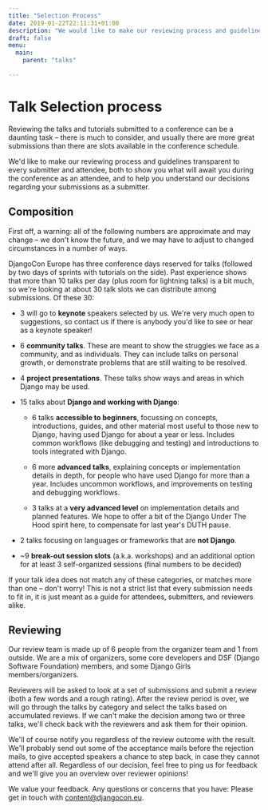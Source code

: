 ```yaml
---
title: "Selection Process"
date: 2019-01-22T22:11:31+01:00
description: "We would like to make our reviewing process and guidelines transparent to every submitter and attendee, both to show you what will await you during the conference as an attendee, and to help you understand our decisions regarding your submissions as a submitter."
draft: false
menu:
  main:
    parent: "talks"

---
```


# Talk Selection process

Reviewing the talks and tutorials submitted to a conference can be a daunting task – there is much to consider, and usually there are more great submissions than there are slots available in the conference schedule.

We'd like to make our reviewing process and guidelines transparent to every submitter and attendee, both to show you what will await you during the conference as an attendee, and to help you understand our decisions regarding your submissions as a submitter.

## Composition

First off, a warning: all of the following numbers are approximate and may change – we don't know the future, and we may have to adjust to changed circumstances in a number of ways.

DjangoCon Europe has three conference days reserved for talks (followed by two days of sprints with tutorials on the side). Past experience shows that more than 10 talks per day (plus room for lightning talks) is a bit much, so we're looking at about 30 talk slots we can distribute among submissions. Of these 30:

* 3 will go to **keynote** speakers selected by us. We're very much open to suggestions, so contact us if there is anybody you'd like to see or hear as a keynote speaker!

* 6 **community talks**. These are meant to show the struggles we face as a community, and as individuals. They can include talks on personal growth, or demonstrate problems that are still waiting to be resolved.

* 4 **project presentations**. These talks show ways and areas in which Django may be used.

* 15 talks about **Django and working with Django**:

  * 6 talks **accessible to beginners**, focussing on concepts, introductions, guides, and other material most useful to those new to Django, having used Django for about a year or less. Includes common workflows (like debugging and testing) and introductions to tools integrated with Django.

  * 6 more **advanced talks**, explaining concepts or implementation details in depth, for people who have used Django for more than a year. Includes uncommon workflows, and improvements on testing and debugging workflows.

  * 3 talks at a **very advanced level** on implementation details and planned features. We hope to offer a bit of the Django Under The Hood spirit here, to compensate for last year's DUTH pause.

* 2 talks focusing on languages or frameworks that are **not Django**.

* ~9 **break-out session slots** (a.k.a. workshops) and an additional option for at least 3 self-organized sessions (final numbers to be decided)

If your talk idea does not match any of these categories, or matches more than one – don't worry! This is not a strict list that every submission needs to fit in, it is just meant as a guide for attendees, submitters, and reviewers alike.

## Reviewing

Our review team is made up of 6 people from the organizer team and 1 from outside. We are a mix of organizers, some core developers and DSF (Django Software Foundation) members, and some Django Girls members/organizers.

Reviewers will be asked to look at a set of submissions and submit a review (both a few words and a rough rating). After the review period is over, we will go through the talks by category and select the talks based on accumulated reviews. If we can't make the decision among two or three talks, we'll check back with the reviewers and ask them for their opinion.

We'll of course notify you regardless of the review outcome with the result. We'll probably send out some of the acceptance mails before the rejection mails, to give accepted speakers a chance to step back, in case they cannot attend after all. Regardless of our decision, feel free to ping us for feedback and we'll give you an overview over reviewer opinions!

We value your feedback. Any questions or concerns that you have: Please get in touch with [content@djangocon.eu](mailto:content@djangocon.eu).
